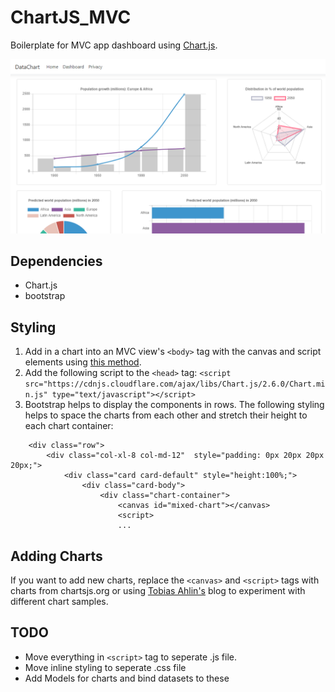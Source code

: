 # ChartJS_MVC
Boilerplate for MVC app dashboard using [Chart.js](https://www.chartjs.org/).

<p align="center">
  <img src="resources/web.png"/>
</p>

## Dependencies
* Chart.js
* bootstrap

## Styling 
1. Add in a chart into an MVC view's `<body>` tag with the canvas and script elements using [this method](https://www.chartjs.org/docs/latest/getting-started/usage.html).
2. Add the following script to the `<head>` tag:
`<script src="https://cdnjs.cloudflare.com/ajax/libs/Chart.js/2.6.0/Chart.min.js" type="text/javascript"></script>`
2. Bootstrap helps to display the components in rows. The following styling helps to space the charts from each other and stretch their height to each chart container: 
```
    <div class="row">
        <div class="col-xl-8 col-md-12"  style="padding: 0px 20px 20px 20px;">
            <div class="card card-default" style="height:100%;">
                <div class="card-body">
                    <div class="chart-container">
                        <canvas id="mixed-chart"></canvas>
                        <script>
                        ...

```

## Adding Charts 
If you want to add new charts, replace the `<canvas>` and `<script>` tags with charts from chartsjs.org or using [Tobias Ahlin's](https://tobiasahlin.com/blog/chartjs-charts-to-get-you-started/) blog to experiment with different chart samples.

## TODO
* Move everything in `<script>` tag to seperate .js file.
* Move inline styling to seperate .css file
* Add Models for charts and bind datasets to these 